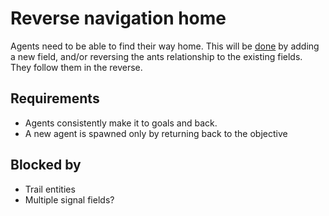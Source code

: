
# Reverse navigation home

Agents need to be able to find their way home. This will be [done](done.md) by adding a new field, and/or reversing the ants relationship to the existing fields. 
They follow them in the reverse.

## Requirements

- Agents consistently make it to goals and back.
- A new agent is spawned only by returning back to the objective

## Blocked by

- Trail entities
- Multiple signal fields?
